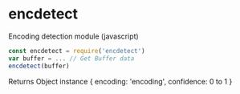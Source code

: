 # encdetect
Encoding detection module (javascript)
```javascript
const encdetect = require('encdetect')
var buffer = ... // Get Buffer data
encdetect(buffer)
```
Returns Object instance { encoding: 'encoding', confidence: 0 to 1 }
